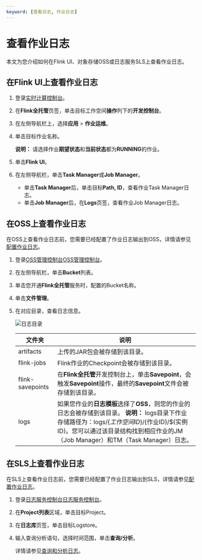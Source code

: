 ```yaml
---
keyword: [查看日志, 作业日志]
---
```


# 查看作业日志

本文为您介绍如何在Flink UI、对象存储OSS或日志服务SLS上查看作业日志。

## 在Flink UI上查看作业日志

1.  登录[实时计算控制台](https://realtime-compute.console.aliyun.com/console/cell?spm=a2c4g.11186623.2.16.1a8023a9J8TiPV)。

2.  在**Flink全托管**页签，单击目标工作空间**操作**列下的**开发控制台**。

3.  在左侧导航栏上，选择**应用** \> **作业运维**。

4.  单击目标作业名称。

    **说明：** 请选择作业**期望状态**和**当前状态**都为**RUNNING**的作业。

5.  单击**Flink UI**。

6.  在左侧导航栏，单击**Task Manager**或**Job Manager**。

    -   单击**Task Manager**后，单击目标**Path, ID**，查看作业Task Manager日志。
    -   单击**Job Manager**后，在**Logs**页签，查看作业Job Manager日志。

## 在OSS上查看作业日志

在OSS上查看作业日志前，您需要已经配置了作业日志输出到OSS，详情请参见[配置作业日志](/cn.zh-CN/Flink全托管/运维管理/配置作业日志.md)。

1.  登录[OSS管理控制台](https://oss.console.aliyun.com/)[OSS管理控制台](https://partners-intl.console.aliyun.com/#/oss)。

2.  在左侧导航栏，单击**Bucket**列表。

3.  单击您开通**Flink全托管**服务时，配置的Bucket名称。

4.  单击**文件管理**。

5.  在对应目录，查看日志信息。

    ![日志目录](https://static-aliyun-doc.oss-accelerate.aliyuncs.com/assets/img/zh-CN/4324100161/p131712.png)

    |文件夹|说明|
    |---|--|
    |artifacts|上传的JAR包会被存储到该目录。|
    |flink-jobs|Flink作业的Checkpoint会被存储到该目录。|
    |flink-savepoints|在**Flink全托管**开发控制台上，单击**Savepoint**，会触发**Savepoint**操作，最终的**Savepoint**文件会被存储到该目录。|
    |logs|如果您作业的**日志模板**选择了**OSS**，则您的作业的日志会被存储到该目录。 **说明：** logs目录下作业存储路径为：logs/$\{工作空间ID\}/$\{作业ID\}/$\{实例ID\}。您可以通过该目录结构找到相应作业的JM（Job Manager）和TM（Task Manager）日志。 |


## 在SLS上查看作业日志

在SLS上查看作业日志前，您需要已经配置了作业日志输出到SLS，详情请参见[配置作业日志](/cn.zh-CN/Flink全托管/运维管理/配置作业日志.md)。

1.  登录[日志服务控制台](https://sls.console.aliyun.com)[日志服务控制台](https://partners-intl.console.aliyun.com/#/sls)。

2.  在**Project列表**区域，单击目标Project。

3.  在**日志库**页签，单击目标Logstore。

4.  输入查询分析语句，选择时间范围，单击**查询/分析**。

    详情请参见[查询和分析日志](/cn.zh-CN/查询与分析/查询和分析日志.md)。


